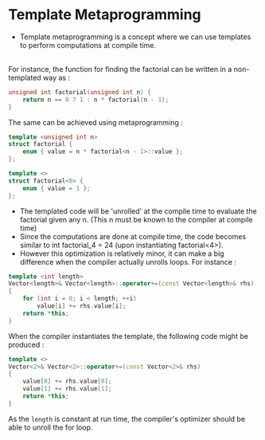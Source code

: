 # Template Metaprogramming

* Template metaprogramming is a concept where we can use templates to perform computations at compile time. 
</br>
For instance, the function for finding the factorial can be written in a non-templated way as :

``` C++
unsigned int factorial(unsigned int n) {
	return n == 0 ? 1 : n * factorial(n - 1); 
}
```

The same can be achieved using metaprogramming :
``` C++
template <unsigned int n>
struct factorial {
	enum { value = n * factorial<n - 1>::value };
};

template <>
struct factorial<0> {
	enum { value = 1 };
};
```
* The templated code will be 'unrolled' at the compile time to evaluate the factorial given any n. (This n must be known to the compiler at compile time)
* Since the computations are done at compile time, the code becomes similar to int factorial_4 = 24 (upon instantiating factorial<4>).
* However this optimization is relatively minor, it can make a big difference when the compiler actually unrolls loops. For instance :

```C++
template <int length>
Vector<length>& Vector<length>::operator+=(const Vector<length>& rhs) 
{
    for (int i = 0; i < length; ++i)
        value[i] += rhs.value[i];
    return *this;
}
```

When the compiler instantiates the template, the following code might be produced :

```C++
template <>
Vector<2>& Vector<2>::operator+=(const Vector<2>& rhs) 
{
    value[0] += rhs.value[0];
    value[1] += rhs.value[1];
    return *this;
}
```

As the `length` is constant at run time, the compiler's optimizer should be able to unroll the for loop.

